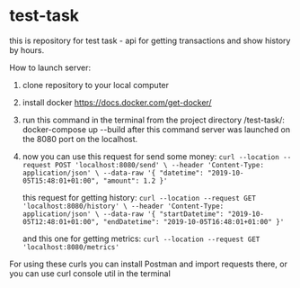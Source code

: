 # test-task
this is repository for test task - api for getting transactions and show history by hours.

How to launch server:
1) clone repository to your local computer
2) install docker https://docs.docker.com/get-docker/
3) run this command in the terminal from the project directory /test-task/: docker-compose up --build
   after this command server was launched on the 8080 port on the localhost.
4) now you can use this request for send some money:
    `curl --location --request POST 'localhost:8080/send' \
    --header 'Content-Type: application/json' \
    --data-raw '{
    "datetime": "2019-10-05T15:48:01+01:00",
    "amount": 1.2
    }'`
   
    this request for getting history:
    `curl --location --request GET 'localhost:8080/history' \
    --header 'Content-Type: application/json' \
    --data-raw '{
    "startDatetime": "2019-10-05T12:48:01+01:00",
    "endDatetime": "2019-10-05T16:48:01+01:00"
    }'`
    
    and this one for getting metrics:
    `curl --location --request GET 'localhost:8080/metrics'`

For using these curls you can install Postman and import requests there, 
or you can use curl console util in the terminal

